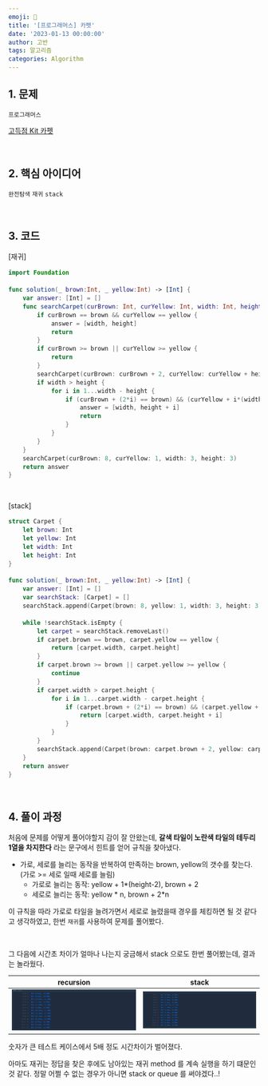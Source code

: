 ```yaml
---
emoji: 🧶
title: '[프로그래머스] 카펫'
date: '2023-01-13 00:00:00'
author: 고반
tags: 알고리즘
categories: Algorithm
---
```


## 1. 문제

`프로그래머스`

[고득점 Kit 카펫](https://school.programmers.co.kr/learn/courses/30/lessons/42842)


<br/>

## 2. 핵심 아이디어

`완전탐색` `재귀` `stack`

<br/>

## 3. 코드

[재귀]
```swift
import Foundation

func solution(_ brown:Int, _ yellow:Int) -> [Int] {
    var answer: [Int] = []
    func searchCarpet(curBrown: Int, curYellow: Int, width: Int, height: Int) {
        if curBrown == brown && curYellow == yellow {
            answer = [width, height]
            return
        }
        if curBrown >= brown || curYellow >= yellow {
            return
        }
        searchCarpet(curBrown: curBrown + 2, curYellow: curYellow + height-2, width: width + 1, height: height)
        if width > height {
            for i in 1...width - height {
                if (curBrown + (2*i) == brown) && (curYellow + i*(width-2) == yellow) {
                    answer = [width, height + i]
                    return
                }
            }
        }
    }
    searchCarpet(curBrown: 8, curYellow: 1, width: 3, height: 3)
    return answer
}

```

<br/>

[stack]
```swift
struct Carpet {
    let brown: Int
    let yellow: Int
    let width: Int
    let height: Int
}

func solution(_ brown:Int, _ yellow:Int) -> [Int] {
    var answer: [Int] = []
    var searchStack: [Carpet] = []
    searchStack.append(Carpet(brown: 8, yellow: 1, width: 3, height: 3))
    
    while !searchStack.isEmpty {
        let carpet = searchStack.removeLast()
        if carpet.brown == brown, carpet.yellow == yellow {
            return [carpet.width, carpet.height]
        }
        if carpet.brown >= brown || carpet.yellow >= yellow {
            continue
        }
        if carpet.width > carpet.height {
            for i in 1...carpet.width - carpet.height {
                if (carpet.brown + (2*i) == brown) && (carpet.yellow + i*(carpet.width-2) == yellow){
                    return [carpet.width, carpet.height + i]
                }
            }
        }
        searchStack.append(Carpet(brown: carpet.brown + 2, yellow: carpet.yellow + carpet.height - 2, width: carpet.width + 1, height: carpet.height))
    }
    return answer
}
```

<br/>

## 4. 풀이 과정

처음에 문제를 어떻게 풀어야할지 감이 잘 안왔는데, **갈색 타일이 노란색 타일의 테두리 1열을 차지한다** 라는 문구에서 힌트를 얻어 규칙을 찾아냈다.

- 가로, 세로를 늘리는 동작을 반복하여 만족하는 brown, yellow의 갯수를 찾는다. <br/> (가로 >= 세로 일때 세로를 늘림)
    - 가로로 늘리는 동작: yellow + 1*(height-2), brown + 2
    - 세로로 늘리는 동작: yellow * n, brown + 2*n

이 규칙을 따라 가로로 타일을 늘려가면서 세로로 늘렸을때 경우를 체킹하면 될 것 같다고 생각하였고, 한번 `재귀`를 사용하여 문제를 풀어봤다.

<br/>

그 다음에 시간초 차이가 얼마나 나는지 궁금해서 stack 으로도 한번 풀어봤는데, 결과는 놀라웠다.

|<center>recursion<center/>|<center>stack<center/>|
| :---: | ---: | 
|![recursion.png](recursion.png)|![stack.png](stack.png)|

숫자가 큰 테스트 케이스에서 5배 정도 시간차이가 벌어졌다.

아마도 재귀는 정답을 찾은 후에도 남아있는 재귀 method 를 계속 실행을 하기 떄문인 것 같다. 정말 어쩔 수 없는 경우가 아니면 stack or queue 를 써야겠다..!

<br/>


```toc

```
